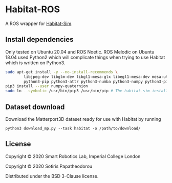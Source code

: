 # Habitat-ROS

A ROS wrapper for
[Habitat-Sim](https://github.com/facebookresearch/habitat-sim).



## Install dependencies

Only tested on Ubuntu 20.04 and ROS Noetic. ROS Melodic on Ubuntu 18.04 used
Python2 which will complicate things when trying to use Habitat which is written
on Python3.

``` bash
sudo apt-get install -y --no-install-recommends \
        libjpeg-dev libglm-dev libgl1-mesa-glx libegl1-mesa-dev mesa-utils xorg-dev freeglut3-dev \
        python3-pip python3-attr python3-numba python3-numpy python3-pil python3-scipy python3-tqdm python3-matplotlib python3-git
pip3 install --user numpy-quaternion
sudo ln --symbolic /usr/bin/pip3 /usr/bin/pip # The habitat-sim install script calls pip expecting pip3
```



## Dataset download

Download the Matterport3D dataset ready for use with Habitat by running

```
python3 download_mp.py --task habitat -o /path/to/download/
```



## License

Copyright © 2020 Smart Robotics Lab, Imperial College London

Copyright © 2020 Sotiris Papatheodorou

Distributed under the BSD 3-Clause license.

